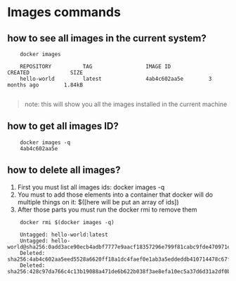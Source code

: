 # Images commands

## how to see all images in the current system?
```
    docker images

    REPOSITORY          TAG                 IMAGE ID            CREATED             SIZE
    hello-world         latest              4ab4c602aa5e        3 months ago        1.84kB
    
```
> note: this will show you all the images installed in the current machine

## how to get all images ID?
```
    docker images -q
    4ab4c602aa5e
```

## how to delete all images?
1. First you must list all images ids: docker images -q
2. You must to add those elements into a container that docker will do multiple things on it: $([here will be put an array of ids])
3. After those parts you must run the docker rmi to remove them
```
    docker rmi $(docker images -q)

    Untagged: hello-world:latest
    Untagged: hello-world@sha256:0add3ace90ecb4adbf7777e9aacf18357296e799f81cabc9fde470971e499788
    Deleted: sha256:4ab4c602aa5eed5528a6620ff18a1dc4faef0e1ab3a5eddeddb410714478c67f
    Deleted: sha256:428c97da766c4c13b19088a471de6b622b038f3ae8efa10ec5a37d6d31a2df0b

```